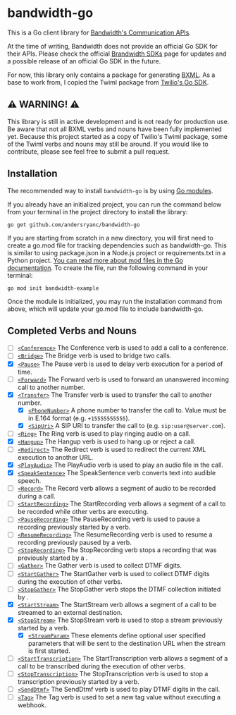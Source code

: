 # bandwidth-go

This is a Go client library for [Bandwidth's Communication APIs](https://dev.bandwidth.com/).

At the time of writing, Bandwidth does not provide an official Go SDK for their APIs. Please check the official [Brandwidth SDKs](https://dev.bandwidth.com/sdks) page for updates and a possible release of an official Go SDK in the future.

For now, this library only contains a package for generating [BXML](https://dev.bandwidth.com/docs/voice/bxml). As a base to work from, I copied the Twiml package from [Twilio's Go SDK](https://github.com/twilio/twilio-go).

## ⚠️ WARNING! ⚠️ 

This library is still in active development and is not ready for production use. Be aware that not all BXML verbs and nouns have been fully implemented yet. Because this project started as a copy of Twilio's Twiml package, some of the Twiml verbs and nouns may still be around. If you would like to contribute, please see feel free to submit a pull request.

## Installation

The recommended way to install `bandwidth-go` is by using [Go modules](https://go.dev/ref/mod#go-get).

If you already have an initialized project, you can run the command below from your terminal in the project directory to install the library:

```shell
go get github.com/andersryanc/bandwidth-go
```

If you are starting from scratch in a new directory, you will first need to create a go.mod file for tracking dependencies such as bandwidth-go. This is similar to using package.json in a Node.js project or requirements.txt in a Python project. [You can read more about mod files in the Go documentation](https://golang.org/doc/modules/managing-dependencies). To create the file, run the following command in your terminal:

```shell
go mod init bandwidth-example
```

Once the module is initialized, you may run the installation command from above, which will update your go.mod file to include bandwidth-go.

## Completed Verbs and Nouns

- [ ] [`<Conference>`](https://dev.bandwidth.com/docs/voice/bxml/conference)	The Conference verb is used to add a call to a conference.
- [ ] [`<Bridge>`](https://dev.bandwidth.com/docs/voice/bxml/bridge)	The Bridge verb is used to bridge two calls.
- [x] [`<Pause>`](https://dev.bandwidth.com/docs/voice/bxml/pause)	The Pause verb is used to delay verb execution for a period of time.
- [ ] [`<Forward>`](https://dev.bandwidth.com/docs/voice/bxml/forward)	The Forward verb is used to forward an unanswered incoming call to another number.
- [x] [`<Transfer>`](https://dev.bandwidth.com/docs/voice/bxml/transfer)	The Transfer verb is used to transfer the call to another number.
    - [x] [`<PhoneNumber>`](https://dev.bandwidth.com/docs/voice/bxml/transfer/#nested-tags)	A phone number to transfer the call to. Value must be in E.164 format (e.g. `+15555555555`).
    - [x] [`<SipUri>`](https://dev.bandwidth.com/docs/voice/bxml/transfer/#nested-tags)	A SIP URI to transfer the call to (e.g. `sip:user@server.com`).
- [ ] [`<Ring>`](https://dev.bandwidth.com/docs/voice/bxml/ring)	The Ring verb is used to play ringing audio on a call.
- [x] [`<Hangup>`](https://dev.bandwidth.com/docs/voice/bxml/hangup)	The Hangup verb is used to hang up or reject a call.
- [ ] [`<Redirect>`](https://dev.bandwidth.com/docs/voice/bxml/redirect)	The Redirect verb is used to redirect the current XML execution to another URL.
- [x] [`<PlayAudio>`](https://dev.bandwidth.com/docs/voice/bxml/playAudio/)	The PlayAudio verb is used to play an audio file in the call.
- [x] [`<SpeakSentence>`](https://dev.bandwidth.com/docs/voice/bxml/speakSentence)	The SpeakSentence verb converts text into audible speech.
- [ ] [`<Record>`](https://dev.bandwidth.com/docs/voice/bxml/record)	The Record verb allows a segment of audio to be recorded during a call.
- [ ] [`<StartRecording>`](https://dev.bandwidth.com/docs/voice/bxml/startRecording)	The StartRecording verb allows a segment of a call to be recorded while other verbs are executing.
- [ ] [`<PauseRecording>`](https://dev.bandwidth.com/docs/voice/bxml/pauseRecording)	The PauseRecording verb is used to pause a recording previously started by a <StartRecording> verb.
- [ ] [`<ResumeRecording>`](https://dev.bandwidth.com/docs/voice/bxml/resumeRecording)	The ResumeRecording verb is used to resume a recording previously paused by a <PauseRecording> verb.
- [ ] [`<StopRecording>`](https://dev.bandwidth.com/docs/voice/bxml/stopRecording)	The StopRecording verb stops a recording that was previously started by a <StartRecording>.
- [ ] [`<Gather>`](https://dev.bandwidth.com/docs/voice/bxml/gather)	The Gather verb is used to collect DTMF digits.
- [ ] [`<StartGather>`](https://dev.bandwidth.com/docs/voice/bxml/startGather)	The StartGather verb is used to collect DTMF digits during the execution of other verbs.
- [ ] [`<StopGather>`](https://dev.bandwidth.com/docs/voice/bxml/stopGather)	The StopGather verb stops the DTMF collection initiated by <StartGather>.
- [x] [`<StartStream>`](https://dev.bandwidth.com/docs/voice/bxml/startStream)	The StartStream verb allows a segment of a call to be streamed to an external destination.
- [x] [`<StopStream>`](https://dev.bandwidth.com/docs/voice/bxml/stopStream)	The StopStream verb is used to stop a stream previously started by a <StartStream> verb.
    - [x] [`<StreamParam>`](https://dev.bandwidth.com/docs/voice/bxml/startStream#nested-tags)	These elements define optional user specified parameters that will be sent to the destination URL when the stream is first started.
- [ ] [`<StartTranscription>`](https://dev.bandwidth.com/docs/voice/bxml/startTranscription)	The StartTranscription verb allows a segment of a call to be transcribed during the execution of other verbs.
- [ ] [`<StopTranscription>`](https://dev.bandwidth.com/docs/voice/bxml/stopTranscription)	The StopTranscription verb is used to stop a transcription previously started by a <StartTranscription> verb.
- [ ] [`<SendDtmf>`](https://dev.bandwidth.com/docs/voice/bxml/sendDtmf)	The SendDtmf verb is used to play DTMF digits in the call.
- [ ] [`<Tag>`](https://dev.bandwidth.com/docs/voice/bxml/tag)	The Tag verb is used to set a new tag value without executing a webhook.